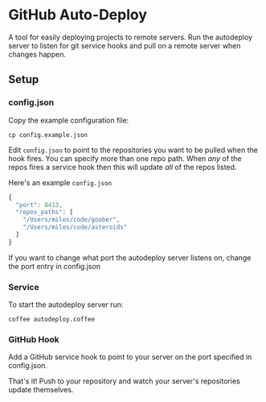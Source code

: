 # GitHub Auto-Deploy

A tool for easily deploying projects to remote servers.
Run the autodeploy server to listen for git service hooks
and pull on a remote server when changes happen.

## Setup

### config.json
Copy the example configuration file:
```
cp config.example.json
```

Edit `config.json` to point to the repositories you want to be pulled when the hook fires.
You can specify more than one repo path. When _any_ of the repos fires a service hook
then this will update _all_ of the repos listed.

Here's an example `config.json`
```javascript
{
  "port": 8413,
  "repos_paths": [
    "/Users/miles/code/goober",
    "/Users/miles/code/asteroids"
  ]
}
```

If you want to change what port the autodeploy server listens on, change the port entry in config.json

### Service
To start the autodeploy server run:
```
coffee autodeploy.coffee
```

### GitHub Hook
Add a GitHub service hook to point to your server on the port specified in config.json.

That's it!
Push to your repository and watch your server's repositories update themselves.
